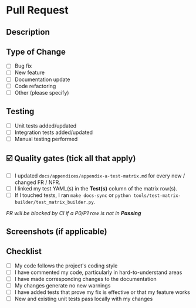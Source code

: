 # Pull Request

## Description

<!-- Describe the changes you've made -->

## Type of Change

- [ ] Bug fix
- [ ] New feature
- [ ] Documentation update
- [ ] Code refactoring
- [ ] Other (please specify)

## Testing

- [ ] Unit tests added/updated
- [ ] Integration tests added/updated
- [ ] Manual testing performed

## ☑️ Quality gates (tick all that apply)

- [ ] I updated `docs/appendices/appendix-a-test-matrix.md` for every new / changed FR / NFR.
- [ ] I linked my test YAML(s) in the **Test(s)** column of the matrix row(s).
- [ ] If I touched tests, I ran `make docs-sync` or `python tools/test-matrix-builder/test_matrix_builder.py`.

*PR will be blocked by CI if a P0/P1 row is not in **Passing***

## Screenshots (if applicable)

<!-- Add screenshots if relevant -->

## Checklist

- [ ] My code follows the project's coding style
- [ ] I have commented my code, particularly in hard-to-understand areas
- [ ] I have made corresponding changes to the documentation
- [ ] My changes generate no new warnings
- [ ] I have added tests that prove my fix is effective or that my feature works
- [ ] New and existing unit tests pass locally with my changes
